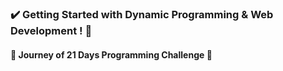 ### :heavy_check_mark: Getting Started with Dynamic Programming & Web Development ! :star2:
#### :small_orange_diamond: Journey of 21 Days Programming Challenge :small_orange_diamond:

